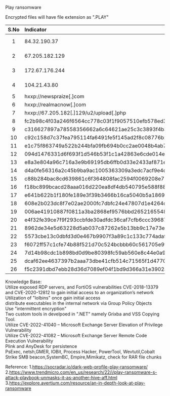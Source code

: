 Play ransomware

Encrypted files will have file extension as ".PLAY" 

| S.No | Indicator            | Type   | Comment |
|:-----:|:----------------|:---------|:--------------------|
|1  | 84.32.190.37  | IP Address  |  - |
|2  | 67.205.182.129  | IP Address  |  - |
|3  | 172.67.176.244  | IP Address  |  - |
|4  | 104.21.43.80  | IP Address  |  - |
|5  | hxxp://newspraize[.]com  | URL  |  - |
|6  | hxxp://realmacnow[.]com  | URL  |  - |
|7  | hxxp://67.205.182[.]129/u2/upload[.]php  | URL  |  - |
|8|fc2b98c4f03a246f6564cc778c03f1f9057510efb578ed3e9d8e8b0e5516bd49|SHA256| - |
|9|c316627897a78558356662a6c64621ae25c3c3893f4b363a4b3f27086246038d|SHA256| - |
|10|c92c158d7c37fea795114fa6491fe5f145ad2f8c08776b18ae79db811e8e36a3|SHA256| - |
|11|e1c75f863749a522b244bfa09fb694b0cc2ae0048b4ab72cb74fcf73d971777b|SHA256| - |
|12|094d1476331d6f693f1d546b53f1c1a42863e6cde014e2ed655f3cbe63e5ecde|SHA256| - |
|13|e8a3e804a96c716a3e9b69195db6ffb0d33e2433af871e4d4e1eab3097237173|SHA256| - |
|14|d4a0fe56316a2c45b9ba9ac1005363309a3edc7acf9e4df64d326a0ff273e80f|SHA256| - |
|15|c88b284bac8cd639861c6f364808fac2594f0069208e756d2f66f943a23e3022|SHA256| - |
|16|f18bc899bcacd28aaa016d220ea8df4db540795e588f8887fe8ee9b697ef819f|SHA256| - |
|17|e641b622b1f180fe189e3f39b3466b16ca5040b5a1869e5d30c92cca5727d3f0|SHA256| - |
|18|608e2b023dc8f7e02ae2000fc7dbfc24e47807d1e4264cbd6bb5839c81f91934|SHA256| - |
|19|006ae41910887f0811a3ba2868ef9576bbd265216554850112319af878f06e55|SHA256| - |
|20|e4f32fe39ce7f9f293ccbfde30adfdc36caf7cfb6ccc396870527f45534b840b|SHA256| - |
|21|8962de34e5d63228d5ab037c87262e5b13bb9c17e73e5db7d6be4212d66f1c22|SHA256| - |
|22|5573cbe13c0dbfd3d0e467b9907f3a89c1c133c774ada906ea256e228ae885d5|SHA256| - |
|23|f6072ff57c1cfe74b88f521d70c524bcbbb60c561705e9febe033f51131be408|SHA256| - |
|24|7d14b98cdc1b898bd0d9be80398fc59ab560e8c44e0a9dedac8ad4ece3d450b0|SHA256| - |
|25|dcaf62ee4637397b2aaa73dbe41cfb514c71565f1d4770944c9b678cd2545087|SHA256| - |
|26|f5c2391dbd7ebb28d36d7089ef04f1bd9d366a31e3902abed1755708207498c0|SHA256| - |



Knowledge Base:</br>
Utilize exposed RDP servers, and FortiOS vulnerabilities CVE-2018-13379 and CVE-2020-12812 to gain initial access to an organization’s network</br>
Utilization of "lolbins" once gain initial access</br>
distribute executables in the internal network via Group Policy Objects</br>
Use "intermittent encryption" </br>
Two custom tools in develpoed in ".NET" namely Grixba and VSS Copying Tool.</br>
Utilize CVE-2022-41040 – Microsoft Exchange Server Elevation of Privilege Vulnerability</br>
Utilize CVE-2022-41082 – Microsoft Exchange Server Remote Code Execution Vulnerability</br>
Plink and AnyDesk for persistence </br>
PsExec, netsh,GMER, IOBit, Process Hacker, PowerTool, Wevtutil,Cobalt Strike SMB beacon,SystemBC, Empire,Mimikatz, check for RAR file chunks </br>


Reference:
1.https://socradar.io/dark-web-profile-play-ransomware/
2.https://www.trendmicro.com/en_us/research/22/i/play-ransomware-s-attack-playbook-unmasks-it-as-another-hive-aff.html
3.https://explore.avertium.com/resource/an-in-depth-look-at-play-ransomware